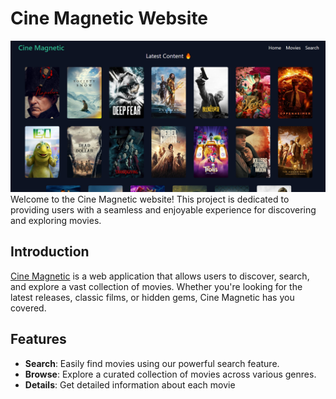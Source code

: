 # Cine Magnetic Website
![Alt text](image.png)
Welcome to the Cine Magnetic website! This project is dedicated to providing users with a seamless and enjoyable experience for discovering and exploring movies.


## Introduction

[Cine Magnetic](https://cinemagnetic.vercel.app/) is a web application that allows users to discover, search, and explore a vast collection of movies. Whether you're looking for the latest releases, classic films, or hidden gems, Cine Magnetic has you covered.

## Features

- **Search**: Easily find movies using our powerful search feature.
- **Browse**: Explore a curated collection of movies across various genres.
- **Details**: Get detailed information about each movie


